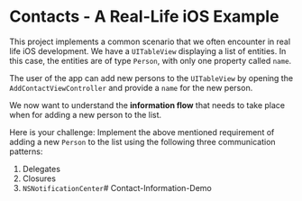 # Contacts - A Real-Life iOS Example

This project implements a common scenario that we often encounter in real life iOS development. We have a `UITableView` displaying a list of entities. In this case, the entities are of type `Person`, with only one property called `name`. 

The user of the app can add new persons to the `UITableView` by opening the `AddContactViewController` and provide a `name` for the new person.

We now want to understand the **information flow** that needs to take place when for adding a new person to the list. 

Here is your challenge: Implement the above mentioned requirement of adding a new `Person` to the list using the following three communication patterns:

1. Delegates
2. Closures
3. `NSNotificationCenter`# Contact-Information-Demo
